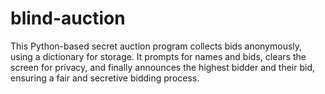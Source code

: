 # blind-auction
This Python-based secret auction program collects bids anonymously, using a dictionary for storage. It prompts for names and bids, clears the screen for privacy, and finally announces the highest bidder and their bid, ensuring a fair and secretive bidding process.
